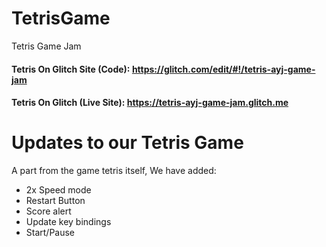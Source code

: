 # TetrisGame
Tetris Game Jam

#### Tetris On Glitch Site (Code): https://glitch.com/edit/#!/tetris-ayj-game-jam

#### Tetris On Glitch (Live Site): https://tetris-ayj-game-jam.glitch.me

# Updates to our Tetris Game

A part from the game tetris itself, We have added:

- 2x Speed mode
- Restart Button
- Score alert
- Update key bindings
- Start/Pause

